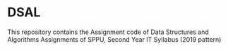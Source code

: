 # DSAL
This repository contains the Assignment code of Data Structures and Algorithms Assignments of SPPU, Second Year IT Syllabus (2019 pattern)
